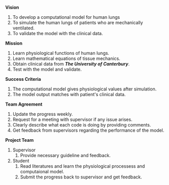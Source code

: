 **Vision**
1.  To develop a computational model for human lungs
2.  To simulate the human lungs of patients who are mechanically ventilated.
3.  To validate the model with the clinical data.

**Mission**
1.  Learn physiological functions of human lungs.
2.  Learn mathematical equations of tissue mechanics.
3.  Obtain clinical data from **_The University of Canterbury_**.
4.  Test with the model and validate.

**Success Criteria**
1.  The computational model gives physiological values after simulation.
2.  The model output matches with patient's clinical data.

**Team Agreement**
1.  Update the progress weekly.
2.  Request for a meeting with supervisor if any issue arises.
3.  Clearly describe what each code is doing by providing comments.
4.  Get feedback from supervisors regarding the performance of the model.

**Project Team**
1.  Supervisor
    1.  Provide necessary guideline and feedback.
2.  Student
    1.  Read literatures and learn the physiological processess and computaional model.
    2.  Submit the progress back to supervisor and get feedback.
